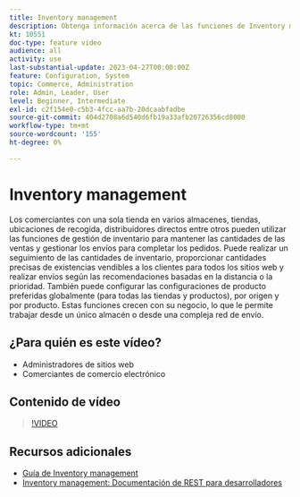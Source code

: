 ```yaml
---
title: Inventory management
description: Obtenga información acerca de las funciones de Inventory management y cómo puede utilizarlas para trabajar desde un solo almacén o desde una compleja red de envío.
kt: 10551
doc-type: feature video
audience: all
activity: use
last-substantial-update: 2023-04-27T00:00:00Z
feature: Configuration, System
topic: Commerce, Administration
role: Admin, Leader, User
level: Beginner, Intermediate
exl-id: c2f154e0-c5b3-4fcc-aa7b-20dcaabfadbe
source-git-commit: 404d2708a6d540d6fb19a33afb20726356cd8000
workflow-type: tm+mt
source-wordcount: '155'
ht-degree: 0%

---
```


# Inventory management

Los comerciantes con una sola tienda en varios almacenes, tiendas, ubicaciones de recogida, distribuidores directos entre otros pueden utilizar las funciones de gestión de inventario para mantener las cantidades de las ventas y gestionar los envíos para completar los pedidos. Puede realizar un seguimiento de las cantidades de inventario, proporcionar cantidades precisas de existencias vendibles a los clientes para todos los sitios web y realizar envíos según las recomendaciones basadas en la distancia o la prioridad. También puede configurar las configuraciones de producto preferidas globalmente (para todas las tiendas y productos), por origen y por producto. Estas funciones crecen con su negocio, lo que le permite trabajar desde un único almacén o desde una compleja red de envío.

## ¿Para quién es este vídeo?

- Administradores de sitios web
- Comerciantes de comercio electrónico

## Contenido de vídeo

>[!VIDEO](https://video.tv.adobe.com/v/343748?quality=12&learn=on)

## Recursos adicionales

- [Guía de Inventory management](https://experienceleague.adobe.com/docs/commerce-admin/inventory/introduction.html)
- [Inventory management: Documentación de REST para desarrolladores](https://developer.adobe.com/commerce/webapi/rest/inventory/)
